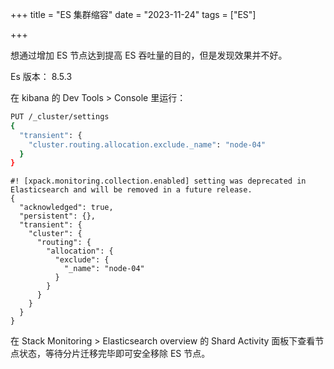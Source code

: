 +++
title = "ES 集群缩容"
date = "2023-11-24"
tags = ["ES"]

+++



想通过增加 ES 节点达到提高 ES 吞吐量的目的，但是发现效果并不好。


Es 版本： 8.5.3

在 kibana 的 Dev Tools > Console 里运行：

```bash
PUT /_cluster/settings
{
  "transient": {
    "cluster.routing.allocation.exclude._name": "node-04"
  }
}
```

```
#! [xpack.monitoring.collection.enabled] setting was deprecated in Elasticsearch and will be removed in a future release.
{
  "acknowledged": true,
  "persistent": {},
  "transient": {
    "cluster": {
      "routing": {
        "allocation": {
          "exclude": {
            "_name": "node-04"
          }
        }
      }
    }
  }
}
```



在 Stack Monitoring > Elasticsearch overview  的 Shard Activity 面板下查看节点状态，等待分片迁移完毕即可安全移除 ES 节点。

